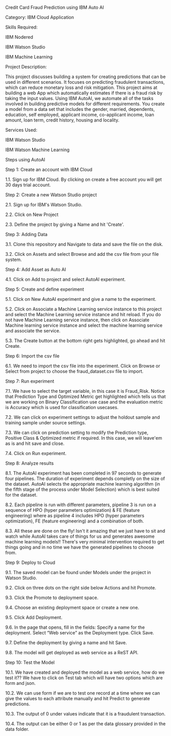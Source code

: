 Credit Card Fraud Prediction using IBM Auto AI

Category: IBM Cloud Application

Skills Required:

IBM Nodered

IBM Watson Studio

IBM Machine Learning

Project Description:

This project discusses building a system for creating predictions that can be used in different scenarios. It focuses on predicting fraudulent transactions, which can reduce monetary loss and risk mitigation. This project aims at building a web App which automatically estimates if there is a fraud risk by taking the input values. Using IBM AutoAI, we automate all of the tasks involved in building predictive models for different requirements. You create a model from a data set that includes the gender, married, dependents, education, self employed, applicant income, co-applicant income, loan amount, loan term, credit history, housing and locality.

Services Used:

IBM Watson Studio 

IBM Watson Machine Learning 


Steps using AutoAI

Step 1: Create an account with IBM Cloud

1.1. Sign up for IBM Cloud. By clicking on create a free account you will get 30 days trial account.

Step 2: Create a new Watson Studio project

2.1. Sign up for IBM's Watson Studio.

2.2. Click on New Project

2.3. Define the project by giving a Name and hit 'Create'.

Step 3: Adding Data

3.1. Clone this repository and Navigate to data and save the file on the disk.

3.2. Click on Assets and select Browse and add the csv file from your file system.

Step 4: Add Asset as Auto AI

4.1. Click on Add to project and select AutoAI experiment.

Step 5: Create and define experiment

5.1. Click on New AutoAI experiment and give a name to the experiment.

5.2. Click on Associate a Machine Learning service instance to this project and select the Machine Learning service instance and hit reload. If you do not have Machine Learning service instance, then click on Associate Machine learning service instance and select the machine learning service and associate the service.

5.3. The Create button at the bottom right gets highlighted, go ahead and hit Create.

Step 6: Import the csv file

6.1. We need to import the csv file into the experiment. Click on Browse or Select from project to choose the fraud_dataset.csv file to import.

Step 7: Run experiment

7.1. We have to select the target variable, in this case it is Fraud_Risk. Notice that Prediction Type and Optimized Metric get highlighted which tells us that we are working on Binary Classification use case and the evaluation metric is Accuracy which is used for classification usecases.

7.2. We can click on experiment settings to adjust the holdout sample and training sample under source settings.

7.3. We can click on prediction setting to modify the Prediction type, Positive Class & Optimized metric if required. In this case, we will leave'em as is and hit save and close.

7.4. Click on Run experiment.

Step 8: Analyze results

8.1. The AutoAI experiment has been completed in 97 seconds to generate four pipelines. The duration of experiment depends completly on the size of the dataset. AutoAI selects the appropriate machine learning algorithm (in the fifth stage of the process under Model Selection) which is best suited for the dataset.

8.2. Each pipeline is run with different parameters, pipeline 3 is run on a sequence of HPO (hyper parameters optimization) & FE (feature engineering) where as pipeline 4 includes HPO (hyper parameters optimization), FE (feature engineering) and a combination of both.

8.3. All these are done on the fly! Isn't it amazing that we just have to sit and watch while AutoAI takes care of things for us and generates awesome machine learning models!! There's very minimal intervention required to get things going and in no time we have the generated pipelines to choose from.

Step 9: Deploy to Cloud

9.1. The saved model can be found under Models under the project in Watson Studio.

9.2. Click on three dots on the right side below Actions and hit Promote.

9.3. Click the Promote to deployment space.

9.4. Choose an existing deployment space or create a new one.

9.5. Click Add Deployment.

9.6. In the page that opens, fill in the fields: Specify a name for the deployment. Select “Web service” as the Deployment type. Click Save.

9.7. Define the deployment by giving a name and hit Save.

9.8. The model will get deployed as web service as a ReST API.

Step 10: Test the Model

10.1. We have created and deployed the model as a web service, how do we test it?? We have to click on Test tab which will have two options which are form and json.

10.2. We can use form if we are to test one record at a time where we can give the values to each attribute manually and hit Predict to generate predictions.

10.3. The output of 0 under values indicate that it is a fraudulent transaction.

10.4. The output can be either 0 or 1 as per the data glossary provided in the data folder.
